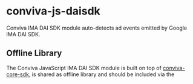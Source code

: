 # conviva-js-daisdk
Conviva IMA DAI SDK module auto-detects ad events emitted by Google IMA DAI SDK.

## Offline Library
The Conviva JavaScript IMA DAI SDK module is built on top of <a href="https://github.com/Conviva/conviva-js-coresdk">conviva-core-sdk</a>, is shared as offline library and should be included via the <script> tag in the application.

``` 
<script type="text/javascript" src="<PATH>/conviva-core-sdk.js"></script>
<script type="text/javascript" src="<PATH>/conviva-googledai-module.js"></script>
```

## Note:
* Refer https://community.conviva.com/ for integration guidelines.
